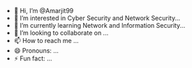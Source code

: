- 👋 Hi, I’m @Amarjit99
- 👀 I’m interested in Cyber Security and Network Security...
- 🌱 I’m currently learning Network and Information Security...
- 💞️ I’m looking to collaborate on ...
- 📫 How to reach me ...
- 😄 Pronouns: ...
- ⚡ Fun fact: ...

<!---
Amarjit99/Amarjit99 is a ✨ special ✨ repository because its `README.md` (this file) appears on your GitHub profile.
You can click the Preview link to take a look at your changes.
--->
